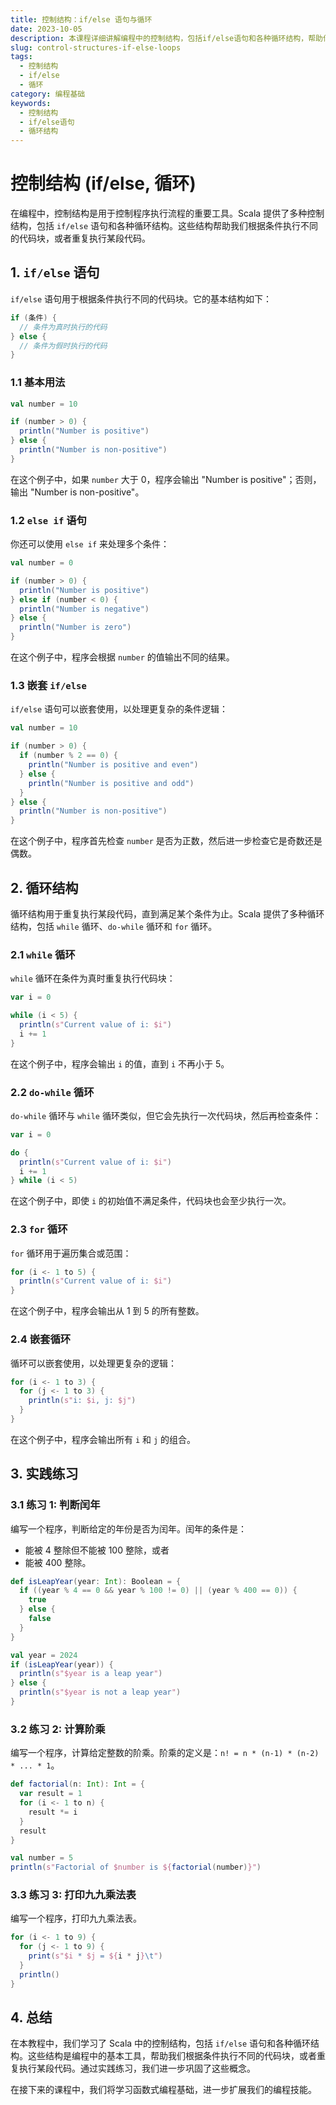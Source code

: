 ```yaml
---
title: 控制结构：if/else 语句与循环
date: 2023-10-05
description: 本课程详细讲解编程中的控制结构，包括if/else语句和各种循环结构，帮助你掌握条件判断和重复执行的编程技巧。
slug: control-structures-if-else-loops
tags:
  - 控制结构
  - if/else
  - 循环
category: 编程基础
keywords:
  - 控制结构
  - if/else语句
  - 循环结构
---
```


# 控制结构 (if/else, 循环)

在编程中，控制结构是用于控制程序执行流程的重要工具。Scala 提供了多种控制结构，包括 `if/else` 语句和各种循环结构。这些结构帮助我们根据条件执行不同的代码块，或者重复执行某段代码。

## 1. `if/else` 语句

`if/else` 语句用于根据条件执行不同的代码块。它的基本结构如下：

```scala
if (条件) {
  // 条件为真时执行的代码
} else {
  // 条件为假时执行的代码
}
```

### 1.1 基本用法

```scala
val number = 10

if (number > 0) {
  println("Number is positive")
} else {
  println("Number is non-positive")
}
```

在这个例子中，如果 `number` 大于 0，程序会输出 "Number is positive"；否则，输出 "Number is non-positive"。

### 1.2 `else if` 语句

你还可以使用 `else if` 来处理多个条件：

```scala
val number = 0

if (number > 0) {
  println("Number is positive")
} else if (number < 0) {
  println("Number is negative")
} else {
  println("Number is zero")
}
```

在这个例子中，程序会根据 `number` 的值输出不同的结果。

### 1.3 嵌套 `if/else`

`if/else` 语句可以嵌套使用，以处理更复杂的条件逻辑：

```scala
val number = 10

if (number > 0) {
  if (number % 2 == 0) {
    println("Number is positive and even")
  } else {
    println("Number is positive and odd")
  }
} else {
  println("Number is non-positive")
}
```

在这个例子中，程序首先检查 `number` 是否为正数，然后进一步检查它是奇数还是偶数。

## 2. 循环结构

循环结构用于重复执行某段代码，直到满足某个条件为止。Scala 提供了多种循环结构，包括 `while` 循环、`do-while` 循环和 `for` 循环。

### 2.1 `while` 循环

`while` 循环在条件为真时重复执行代码块：

```scala
var i = 0

while (i < 5) {
  println(s"Current value of i: $i")
  i += 1
}
```

在这个例子中，程序会输出 `i` 的值，直到 `i` 不再小于 5。

### 2.2 `do-while` 循环

`do-while` 循环与 `while` 循环类似，但它会先执行一次代码块，然后再检查条件：

```scala
var i = 0

do {
  println(s"Current value of i: $i")
  i += 1
} while (i < 5)
```

在这个例子中，即使 `i` 的初始值不满足条件，代码块也会至少执行一次。

### 2.3 `for` 循环

`for` 循环用于遍历集合或范围：

```scala
for (i <- 1 to 5) {
  println(s"Current value of i: $i")
}
```

在这个例子中，程序会输出从 1 到 5 的所有整数。

### 2.4 嵌套循环

循环可以嵌套使用，以处理更复杂的逻辑：

```scala
for (i <- 1 to 3) {
  for (j <- 1 to 3) {
    println(s"i: $i, j: $j")
  }
}
```

在这个例子中，程序会输出所有 `i` 和 `j` 的组合。

## 3. 实践练习

### 3.1 练习 1: 判断闰年

编写一个程序，判断给定的年份是否为闰年。闰年的条件是：
- 能被 4 整除但不能被 100 整除，或者
- 能被 400 整除。

```scala
def isLeapYear(year: Int): Boolean = {
  if ((year % 4 == 0 && year % 100 != 0) || (year % 400 == 0)) {
    true
  } else {
    false
  }
}

val year = 2024
if (isLeapYear(year)) {
  println(s"$year is a leap year")
} else {
  println(s"$year is not a leap year")
}
```

### 3.2 练习 2: 计算阶乘

编写一个程序，计算给定整数的阶乘。阶乘的定义是：`n! = n * (n-1) * (n-2) * ... * 1`。

```scala
def factorial(n: Int): Int = {
  var result = 1
  for (i <- 1 to n) {
    result *= i
  }
  result
}

val number = 5
println(s"Factorial of $number is ${factorial(number)}")
```

### 3.3 练习 3: 打印九九乘法表

编写一个程序，打印九九乘法表。

```scala
for (i <- 1 to 9) {
  for (j <- 1 to 9) {
    print(s"$i * $j = ${i * j}\t")
  }
  println()
}
```

## 4. 总结

在本教程中，我们学习了 Scala 中的控制结构，包括 `if/else` 语句和各种循环结构。这些结构是编程中的基本工具，帮助我们根据条件执行不同的代码块，或者重复执行某段代码。通过实践练习，我们进一步巩固了这些概念。

在接下来的课程中，我们将学习函数式编程基础，进一步扩展我们的编程技能。
